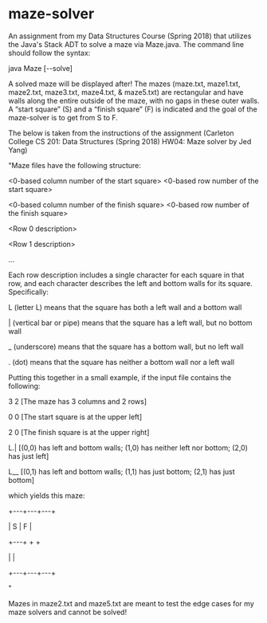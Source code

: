 # maze-solver
An assignment from my Data Structures Course (Spring 2018) that utilizes the Java's Stack ADT to solve a maze via Maze.java. The command line should follow the syntax: 

java Maze <mazeFile> [--solve]
 
A solved maze will be displayed after! The mazes (maze.txt, maze1.txt, maze2.txt, maze3.txt, maze4.txt, & maze5.txt) are rectangular and have walls along the entire outside of the maze, with no gaps in these outer walls. A “start square” (S) and a “finish square” (F) is indicated and the goal of the maze-solver is to get from S to F.

The below is taken from the instructions of the assignment (Carleton College CS 201: Data Structures (Spring 2018)
HW04: Maze solver by Jed Yang)

"Maze files have the following structure:


<Number of columns> <Number of rows>
 
<0-based column number of the start square> <0-based row number of the start square> 

<0-based column number of the finish square> <0-based row number of the finish square> 

<Row 0 description>

<Row 1 description>

...

Each row description includes a single character for each square in that row, and each character describes the left and bottom walls for its square. Specifically:

L (letter L) means that the square has both a left wall and a bottom wall

| (vertical bar or pipe) means that the square has a left wall, but no bottom wall

_ (underscore) means that the square has a bottom wall, but no left wall

. (dot) means that the square has neither a bottom wall nor a left wall

Putting this together in a small example, if the input file contains the following:


3 2     [The maze has 3 columns and 2 rows]

0 0     [The start square is at the upper left]

2 0     [The finish square is at the upper right]

L.|     [(0,0) has left and bottom walls; (1,0) has neither left nor bottom; (2,0) has just left]

L__     [(0,1) has left and bottom walls; (1,1) has just bottom; (2,1) has just bottom]

which yields this maze:

+---+---+---+

| S     | F |

+---+   +   +

|           |

+---+---+---+

"

Mazes in maze2.txt and maze5.txt are meant to test the edge cases for my maze solvers and cannot be solved! 

